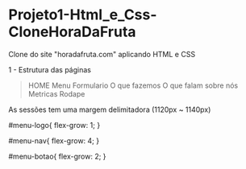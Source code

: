# Projeto1-Html_e_Css-CloneHoraDaFruta
 Clone do site "horadafruta.com" aplicando HTML e CSS


1 - Estrutura das páginas


> HOME
Menu
Formulario
O que fazemos
O que falam sobre nós
Metricas
Rodape 

As sessões tem uma margem delimitadora (1120px ~ 1140px)




#menu-logo{
    flex-grow: 1;
}

#menu-nav{
    flex-grow: 4;
}

#menu-botao{
    flex-grow: 2;
}